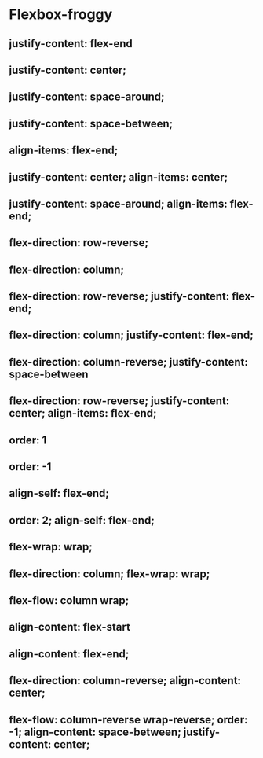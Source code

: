 # Flexbox-froggy
## justify-content: flex-end
## justify-content: center;
## justify-content: space-around;
## justify-content: space-between;
## align-items: flex-end;
## justify-content: center; align-items: center;
## justify-content: space-around; align-items: flex-end;
## flex-direction: row-reverse;
## flex-direction: column;
## flex-direction: row-reverse; justify-content: flex-end;
## flex-direction: column; justify-content: flex-end;
## flex-direction: column-reverse; justify-content: space-between
## flex-direction: row-reverse; justify-content: center; align-items: flex-end;
## order: 1
## order: -1
## align-self: flex-end;
## order: 2; align-self: flex-end;
## flex-wrap: wrap;
## flex-direction: column; flex-wrap: wrap;
## flex-flow: column wrap;
## align-content: flex-start
## align-content: flex-end;
## flex-direction: column-reverse; align-content: center;
## flex-flow: column-reverse wrap-reverse; order: -1; align-content: space-between; justify-content: center;